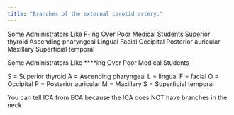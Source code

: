 ```yaml
---
title: "Branches of the external carotid artery:"
---
```

Some Administrators Like F-ing Over Poor Medical Students
Superior thyroid
Ascending pharyngeal
Lingual
Facial
Occipital 
Posterior auricular
Maxillary
Superficial temporal

Some Administrators Like ****ing Over Poor Medical Students

S = Superior thyroid
A = Ascending pharyngeal
L = lingual
F = facial
O = Occipital
P = Posterior auricular
M = Maxillary
S = Superficial temporal

You can tell ICA from ECA because the ICA does NOT have branches in the neck

